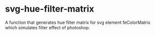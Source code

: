 # svg-hue-filter-matrix

A function that generates hue filter matrix for svg element feColorMatrix which simulates filter effect of photoshop.
